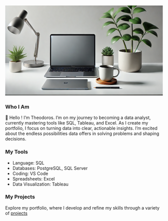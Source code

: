 ![Banner](banner\banner.jpg)
### Who I Am

👋 Hello ! I’m Theodoros. I’m on my journey to becoming a data analyst, currently mastering tools like SQL, Tableau, and Excel. As I create my portfolio, I focus on turning data into clear, actionable insights. I’m excited about the endless possibilities data offers in solving problems and shaping decisions.

### My Tools

- Language: SQL
- Databases: PostgreSQL, SQL Server
- Coding: VS Code
- Spreadsheets: Excel
- Data Visualization: Tableau

### My Projects

Explore my portfolio, where I develop and refine my skills through a variety of [projects](https://github.com/theodorosmalezidis/PortfolioNavigator/blob/main/README.md)
